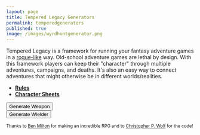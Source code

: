 ```yaml
---
layout: page
title: Tempered Legacy Generators
permalink: temperedgenerators
published: true
image: /images/wyrdhuntgenerator.png
---
```


Tempered Legacy is a framework for running your fantasy adventure games in a [rogue-like](https://en.wikipedia.org/wiki/Roguelike) way. Old-school adventure games are lethal by design. With this framework players can keep their "character" through multiple adventures, campaigns, and deaths. It's also an easy way to connect adventures that might otherwise be in different worlds/realities.

* [**Rules**](/tempered-legacy)
* [**Character Sheets**](/linkhere)

<div class="row">
  <div class="col-md-6 col-6 tightSpacing buttonWrapper"><button id="weaponButton" class="btn btn-primary btn-lg" onclick="weapon()">Generate Weapon</button></div>
  <div class="col-md-6 col-6 tightSpacing buttonWrapper"><button id="wielderButton" class="btn btn-primary btn-lg" onclick="wielder()">Generate Wielder</button></div>
</div>

<div class="container generatorCard" id="weaponCard" style="display:none;">
  <h1 class="tightSpacing" id="weaponName">Silver Rapier</h1>
  <p id="weaponDesc">A simple but well-crafted blade</p>
  <p style="text-align: right;font-style: italic;"><small>If you have a ranged weapon, you also find a quiver of 20 arrows/bolts (1 slot).</small></p>
  <h2 class="tightSpacing">Stored Memories</h2>
  <div class="row">
		<div class="col tightSpacing p" id="weaponSkill" style="border:darkgray dashed;">Climbing</div>
		<div class="col-auto tightSpacing p"></div>
		<div class="col tightSpacing p" id="weaponSpell" style="border:darkgray dashed;">Fireball</div>
		<div class="col-12 tightSpacing p" id="weaponGoal" style="border:darkgray dashed;">Run to the end of the world and defeat the legion-demon Yog Soggoth who not only killed your family but all past family as well. Also you will need to return to the place of darkness and secure the shadow heart for your divine blade.</div>
  </div>
</div>

<div class="container generatorCard" id="wielderCard" style="display:none;">
  <div class="row">
    <div class="col tightSpacing h1" id="charName">Click the Button!</div>
  </div>
  <div class="row">
		<div class="col-xl-2 col-md-4 tightSpacing h3" id="charSTR"></div>
		<div class="col-xl-2 col-md-4 tightSpacing h3" id="charDEX"></div>
		<div class="col-xl-2 col-md-4 tightSpacing h3" id="charCON"></div>
		<div class="col-xl-2 col-md-4 tightSpacing h3" id="charINT"></div>
		<div class="col-xl-2 col-md-4 tightSpacing h3" id="charWIS"></div>
		<div class="col-xl-2 col-md-4 tightSpacing h3" id="charCHA"></div>
	</div>
  <hr class="tightSpacing">
  <p id="charGoal"><strong>Goal:</strong> Seek revenge for your failed fashion sense.</p>
  <p id="charSkill"><strong>Skill:</strong> Jump higher than most.</p>
  <div class="row">
		<div class="col-xl-3 col-md-6 tightSpacing" id="charPhysique"></div>
		<div class="col-xl-3 col-md-6 tightSpacing" id="charSkin"></div>
		<div class="col-xl-3 col-md-6 tightSpacing" id="charFace"></div>
		<div class="col-xl-3 col-md-6 tightSpacing" id="charHair"></div>
		<div class="col-xl-3 col-md-6 tightSpacing" id="charSpeech"></div>
		<div class="col-xl-3 col-md-6 tightSpacing" id="charClothing"></div>
		<div class="col-xl-3 col-md-6 tightSpacing" id="charVirtue"></div>
		<div class="col-xl-3 col-md-6 tightSpacing" id="charVice"></div>
  </div>
  <div class="row">
    <div class="col-12">
      <h2 id="charHP" class="tightSpacing"></h2>
      <p id="charArmor"></p>
      <h2 id="charSlots" class="tightSpacing"></h2>
      <p>
        You can choose from <strong>any or all</strong> of the items below to fill your inventory slots. Unless otherwise noted, each item takes up one slot. 
      </p>
      <p id="charItems"></p>
    </div>
  </div>
</div>

<small>Thanks to <a href="http://questingblog.com/">Ben Milton</a> for making an incredible RPG and to <a href="http://chrispwolf.com/">Christopher P. Wolf</a> for the code!</small>

<script>
var xmlhttp = new XMLHttpRequest();
xmlhttp.onreadystatechange = function () {
  if (this.readyState == 4 && this.status == 200) {
    tempered = JSON.parse(this.responseText);
  }
};
xmlhttp.open("GET", "/_pages/tempered.json", true);
xmlhttp.send();

function weapon() {
  document.getElementById("wielderCard").style = "display:none";
  document.getElementById("weaponCard").style = "";

  weaponName();
  weaponDesc();
  weaponMemories();

}

/**
20% - Name's noun
20% - adj noun
10% - adj yet adj
5% - adj but adj
5% - adj so adj
10% - noun so adj
5% - noun and noun
5% - noun for noun
5% - adj and noun
5% - adj for noun
10% - classic
**/
function weaponName(){
  var nameStr = "";
  var random = Math.random();

  switch (true) {
    case (random < 0.1):
      nameStr = tempered.weapon.Names[Math.floor(Math.random() * tempered.weapon.Names.length)] + "'s " + tempered.weapon.noun[Math.floor(Math.random() * tempered.weapon.noun.length)];
    break;
    case (random < 0.3):
      nameStr = tempered.weapon.adj[Math.floor(Math.random() * tempered.weapon.adj.length)] + " " + tempered.weapon.noun[Math.floor(Math.random() * tempered.weapon.noun.length)];
    break;
    case (random < 0.4):
      nameStr = tempered.weapon.adj[Math.floor(Math.random() * tempered.weapon.adj.length)] + " yet " + tempered.weapon.adj[Math.floor(Math.random() * tempered.weapon.adj.length)];
    break;
    case (random < 0.5):
      nameStr = tempered.weapon.adj[Math.floor(Math.random() * tempered.weapon.adj.length)] + " but " + tempered.weapon.adj[Math.floor(Math.random() * tempered.weapon.adj.length)];
    break;
    case (random < 0.6):
      nameStr = tempered.weapon.noun[Math.floor(Math.random() * tempered.weapon.noun.length)] + " and " + tempered.weapon.noun[Math.floor(Math.random() * tempered.weapon.noun.length)];
    break;
    case (random < 0.7):
      nameStr = tempered.weapon.noun[Math.floor(Math.random() * tempered.weapon.noun.length)] + " for " + tempered.weapon.noun[Math.floor(Math.random() * tempered.weapon.adj.length)];
    break;
    case (random < 0.8):
      nameStr = tempered.weapon.adj[Math.floor(Math.random() * tempered.weapon.adj.length)] + " for " + tempered.weapon.noun[Math.floor(Math.random() * tempered.weapon.noun.length)];
    break;
    case (random < 0.9):
      nameStr = tempered.weapon.adj[Math.floor(Math.random() * tempered.weapon.adj.length)] + " and " + tempered.weapon.noun[Math.floor(Math.random() * tempered.weapon.noun.length)];
    break;
    default:
      nameStr = tempered.weapon.classicNames[Math.floor(Math.random() * tempered.weapon.classicNames.length)];
  }

  document.getElementById("weaponName").innerHTML = nameStr;
}


function weaponDesc(){

  document.getElementById("weaponDesc").innerHTML = "A " + 
  tempered.weapon.types[Math.floor(Math.random() * tempered.weapon.types.length)] + 
  " crafted from " + 
  tempered.weapon.common[Math.floor(Math.random() * tempered.weapon.common.length)] +
  " and " +
  tempered.weapon.rare[Math.floor(Math.random() * tempered.weapon.rare.length)] +
  ". It is decorated with " + 
  tempered.weapon.decorations[Math.floor(Math.random() * tempered.weapon.decorations.length)] +
  ".";

}

function weaponMemories(){
  document.getElementById("weaponGoal").innerHTML = "<strong>Goal:</strong> " + tempered.wielder.goals[Math.floor(Math.random() * tempered.wielder.goals.length)];

  document.getElementById("weaponSkill").innerHTML = "<strong>Skill:</strong> " + tempered.wielder.skills[Math.floor(Math.random() * tempered.wielder.skills.length)];

  document.getElementById("weaponSpell").innerHTML = "<strong>Spell:</strong> " + tempered.wielder.Spells[Math.floor(Math.random() * tempered.wielder.Spells.length)];
}


function wielder() {

  document.getElementById("wielderCard").style = "";
  document.getElementById("weaponCard").style = "display:none";

  /* ======= NAMES ======= */
  document.getElementById("charName").innerText = "Name: " + tempered.wielder.Names[Math.floor(Math.random() * tempered.wielder.Names.length)];

  /* ======= STATS ======= */
  var die1 = Math.floor(Math.random() * 6) + 1;
  var die2 = Math.floor(Math.random() * 6) + 1;
  var die3 = Math.floor(Math.random() * 6) + 1;
  document.getElementById("charSTR").innerText = "STR: " + Math.min(die1, die2, die3);
  var die1 = Math.floor(Math.random() * 6) + 1;
  var die2 = Math.floor(Math.random() * 6) + 1;
  var die3 = Math.floor(Math.random() * 6) + 1;
  document.getElementById("charDEX").innerText = "DEX: " + Math.min(die1, die2, die3);
  var die1 = Math.floor(Math.random() * 6) + 1;
  var die2 = Math.floor(Math.random() * 6) + 1;
  var die3 = Math.floor(Math.random() * 6) + 1;
  var charCON = Math.min(die1, die2, die3);
  document.getElementById("charCON").innerText = "CON: " + charCON;
  var die1 = Math.floor(Math.random() * 6) + 1;
  var die2 = Math.floor(Math.random() * 6) + 1;
  var die3 = Math.floor(Math.random() * 6) + 1;
  document.getElementById("charINT").innerText = "INT: " + Math.min(die1, die2, die3);
  var die1 = Math.floor(Math.random() * 6) + 1;
  var die2 = Math.floor(Math.random() * 6) + 1;
  var die3 = Math.floor(Math.random() * 6) + 1;
  document.getElementById("charWIS").innerText = "WIS: " + Math.min(die1, die2, die3);
  var die1 = Math.floor(Math.random() * 6) + 1;
  var die2 = Math.floor(Math.random() * 6) + 1;
  var die3 = Math.floor(Math.random() * 6) + 1;
  document.getElementById("charCHA").innerText = "CHA: " + Math.min(die1, die2, die3);

  /* ======= HP ======= */
  document.getElementById("charHP").innerText = "Hit Points: " + tempered.wielder.HP[Math.floor(Math.random() * tempered.wielder.HP.length)];

  /* ======= Goals / Skills ======= */

  document.getElementById("charGoal").innerHTML = "<strong>Goal:</strong> " + tempered.wielder.goals[Math.floor(Math.random() * tempered.wielder.goals.length)];

  document.getElementById("charSkill").innerHTML = "<strong>Skill:</strong> " + tempered.wielder.skills[Math.floor(Math.random() * tempered.wielder.skills.length)];

  /* ======= TRAITS ======= */
  document.getElementById("charPhysique").innerHTML = "<strong>Physique</strong><br>" + tempered.wielder.Physique[Math.floor(Math.random() * tempered.wielder.Physique.length)];

  document.getElementById("charFace").innerHTML = "<strong>Face</strong><br>" + tempered.wielder.Face[Math.floor(Math.random() * tempered.wielder.Face.length)];

  document.getElementById("charSkin").innerHTML = "<strong>Skin</strong><br>" + tempered.wielder.Skin[Math.floor(Math.random() * tempered.wielder.Skin.length)];

  document.getElementById("charHair").innerHTML = "<strong>Hair</strong><br>" + tempered.wielder.Hair[Math.floor(Math.random() * tempered.wielder.Hair.length)];

  document.getElementById("charClothing").innerHTML = "<strong>Clothing</strong><br>" + tempered.wielder.Clothing[Math.floor(Math.random() * tempered.wielder.Clothing.length)];

  document.getElementById("charVirtue").innerHTML = "<strong>Virtue</strong><br>" + tempered.wielder.Virtues[Math.floor(Math.random() * tempered.wielder.Virtues.length)];

  document.getElementById("charVice").innerHTML = "<strong>Vice</strong><br>" + tempered.wielder.Vices[Math.floor(Math.random() * tempered.wielder.Vices.length)];

  document.getElementById("charSpeech").innerHTML = "<strong>Speech</strong><br>" + tempered.wielder.Speech[Math.floor(Math.random() * tempered.wielder.Speech.length)];

  /* ======= ARMOR ======= */
  document.getElementById("charSlots").innerText = "Equipment: " + (charCON + 10) + " Slots";

  document.getElementById("charArmor").innerHTML = tempered.wielder.Armor[Math.floor(Math.random() * tempered.wielder.Armor.length)];

  /* ======= EQUIPMENT ======= */
  var die1 = Math.floor(Math.random() * 6) + 1;
  var die2 = Math.floor(Math.random() * 6) + 1;
  var startGold = die1 + die2;
  startGold = startGold * 10;

  document.getElementById("charItems").innerHTML = "<ul><li>" +
    startGold + " coins (100 coins per slot)</li><li>2 days of rations (2 rations per slot)</li><li>" +
    tempered.wielder.Dungeoneering[Math.floor(Math.random() * tempered.wielder.Dungeoneering.length)] + "</li><li>" +
    tempered.wielder.Dungeoneering[Math.floor(Math.random() * tempered.wielder.Dungeoneering.length)] + "</li><li>" +
    tempered.wielder.General1[Math.floor(Math.random() * tempered.wielder.General1.length)] + "</li><li>" +
    tempered.wielder.General2[Math.floor(Math.random() * tempered.wielder.General2.length)] + "</li><li>" + tempered.wielder.Weapons[Math.floor(Math.random() * tempered.wielder.Weapons.length)] +
    tempered.wielder.ExtraArmor[Math.floor(Math.random() * tempered.wielder.ExtraArmor.length)] +
    "</li><li>Spellbook - " + tempered.wielder.Spells[Math.floor(Math.random() * tempered.wielder.Spells.length)];
}

</script>